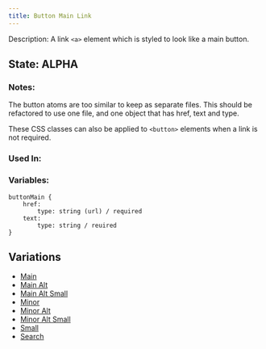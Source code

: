 ```yaml
---
title: Button Main Link
---
```

Description: A link `<a>` element which is styled to look like a main button.

## State: ALPHA
### Notes:
The button atoms are too similar to keep as separate files. This should be refactored to use one file, and one object that has href, text and type.

These CSS classes can also be applied to `<button>` elements when a link is not required.
### Used In:
### Variables:
~~~
buttonMain {
    href:
        type: string (url) / required
    text: 
        type: string / reuired
}
~~~
## Variations
* [Main](/?p=atoms-button-link)
* [Main Alt](/?p=atoms-button-link-alt)
* [Main Alt Small](/?p=atoms-button-link-alt-sm)
* [Minor](/?p=atoms-button-link2)
* [Minor Alt](/?p=atoms-button-link2-alt)
* [Minor Alt Small](/?p=atoms-button-link2-alt-sm)
* [Small](/?p=atoms-button-link-sm)
* [Search](/?p=atoms-button-search)
